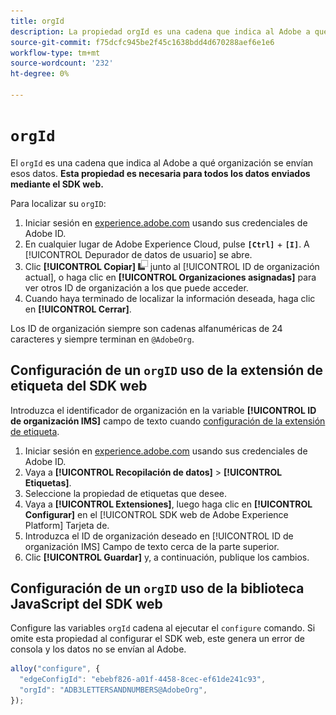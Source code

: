 ```yaml
---
title: orgId
description: La propiedad orgId es una cadena que indica al Adobe a qué organización se envían esos datos.
source-git-commit: f75dcfc945be2f45c1638bdd4d670288aef6e1e6
workflow-type: tm+mt
source-wordcount: '232'
ht-degree: 0%

---
```


# `orgId`

El `orgId` es una cadena que indica al Adobe a qué organización se envían esos datos. **Esta propiedad es necesaria para todos los datos enviados mediante el SDK web.**

Para localizar su `orgID`:

1. Iniciar sesión en [experience.adobe.com](https://experience.adobe.com) usando sus credenciales de Adobe ID.
1. En cualquier lugar de Adobe Experience Cloud, pulse **`[Ctrl]`** + **`[I]`**. A [!UICONTROL Depurador de datos de usuario] se abre.
1. Clic **[!UICONTROL Copiar]** ![Copiar](../../assets/copy.png) junto al [!UICONTROL ID de organización actual], o haga clic en **[!UICONTROL Organizaciones asignadas]** para ver otros ID de organización a los que puede acceder.
1. Cuando haya terminado de localizar la información deseada, haga clic en **[!UICONTROL Cerrar]**.

Los ID de organización siempre son cadenas alfanuméricas de 24 caracteres y siempre terminan en `@AdobeOrg`.

## Configuración de un `orgID` uso de la extensión de etiqueta del SDK web

Introduzca el identificador de organización en la variable **[!UICONTROL ID de organización IMS]** campo de texto cuando [configuración de la extensión de etiqueta](/help/tags/extensions/client/web-sdk/web-sdk-extension-configuration.md).

1. Iniciar sesión en [experience.adobe.com](https://experience.adobe.com) usando sus credenciales de Adobe ID.
1. Vaya a **[!UICONTROL Recopilación de datos]** > **[!UICONTROL Etiquetas]**.
1. Seleccione la propiedad de etiquetas que desee.
1. Vaya a **[!UICONTROL Extensiones]**, luego haga clic en **[!UICONTROL Configurar]** en el [!UICONTROL SDK web de Adobe Experience Platform] Tarjeta de.
1. Introduzca el ID de organización deseado en [!UICONTROL ID de organización IMS] Campo de texto cerca de la parte superior.
1. Clic **[!UICONTROL Guardar]** y, a continuación, publique los cambios.

## Configuración de un `orgID` uso de la biblioteca JavaScript del SDK web

Configure las variables `orgId` cadena al ejecutar el `configure` comando. Si omite esta propiedad al configurar el SDK web, este genera un error de consola y los datos no se envían al Adobe.

```js
alloy("configure", {
  "edgeConfigId": "ebebf826-a01f-4458-8cec-ef61de241c93",
  "orgId": "ADB3LETTERSANDNUMBERS@AdobeOrg",
});
```
